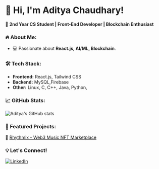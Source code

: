 # 👋 Hi, I'm Aditya Chaudhary!
🚀 **2nd Year CS Student | Front-End Developer | Blockchain Enthusiast**

### 🔥 About Me:
- 💻 Passionate about **React.js, AI/ML, Blockchain**.

### 🛠️ Tech Stack:
- **Frontend:** React.js, Tailwind CSS
- **Backend:** MySQL,Firebase
- **Other:** Linux, C, C++, Java, Python, 

### 📈 GitHub Stats:
![Aditya's GitHub stats]([https://github-readme-stats.vercel.app/api?username=your-username&show_icons=true&theme=radical](https://github.com/Aditya-Chaudhary-7724/Rhythmix))

### 🌟 Featured Projects:
🚀 [Rhythmix - Web3 Music NFT Marketplace](https://github.com/aditya-chaudhary-7724/rhythmix)

### 💡 Let's Connect!
[![LinkedIn](https://img.shields.io/badge/LinkedIn-Connect-blue?style=for-the-badge&logo=linkedin)](https://www.linkedin.com/in/aditya-chaudhary7724/)
